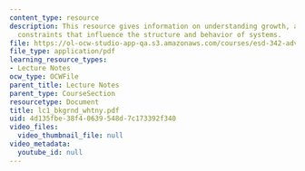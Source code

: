 ```yaml
---
content_type: resource
description: This resource gives information on understanding growth, and forces and
  constraints that influence the structure and behavior of systems.
file: https://ol-ocw-studio-app-qa.s3.amazonaws.com/courses/esd-342-advanced-system-architecture-spring-2006/4d135fbe38f40639548d7c173392f340_lc1_bkgrnd_whtny.pdf
file_type: application/pdf
learning_resource_types:
- Lecture Notes
ocw_type: OCWFile
parent_title: Lecture Notes
parent_type: CourseSection
resourcetype: Document
title: lc1_bkgrnd_whtny.pdf
uid: 4d135fbe-38f4-0639-548d-7c173392f340
video_files:
  video_thumbnail_file: null
video_metadata:
  youtube_id: null
---
```

